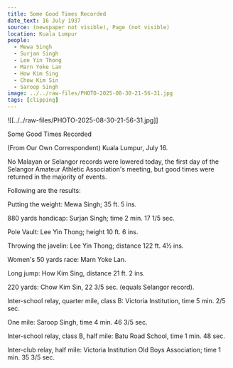 ```yaml
---
title: Some Good Times Recorded
date_text: 16 July 1937
source: (newspaper not visible), Page (not visible)
location: Kuala Lumpur
people:
  - Mewa Singh
  - Surjan Singh
  - Lee Yin Thong
  - Marn Yoke Lan
  - How Kim Sing
  - Chow Kim Sin
  - Saroop Singh
image: ../../raw-files/PHOTO-2025-08-30-21-56-31.jpg
tags: [clipping]
---
```

![[../../raw-files/PHOTO-2025-08-30-21-56-31.jpg]]

Some Good Times Recorded

(From Our Own Correspondent)
Kuala Lumpur, July 16.

No Malayan or Selangor records were lowered today, the first day of the Selangor Amateur Athletic Association's meeting, but good times were returned in the majority of events.

Following are the results:

Putting the weight: Mewa Singh; 35 ft. 5 ins.

880 yards handicap: Surjan Singh; time 2 min. 17 1/5 sec.

Pole Vault: Lee Yin Thong; height 10 ft. 6 ins.

Throwing the javelin: Lee Yin Thong; distance 122 ft. 4½ ins.

Women's 50 yards race: Marn Yoke Lan.

Long jump: How Kim Sing, distance 21 ft. 2 ins.

220 yards: Chow Kim Sin, 22 3/5 sec. (equals Selangor record).

Inter-school relay, quarter mile, class B: Victoria Institution, time 5 min. 2/5 sec.

One mile: Saroop Singh, time 4 min. 46 3/5 sec.

Inter-school relay, class B, half mile: Batu Road School, time 1 min. 48 sec.

Inter-club relay, half mile: Victoria Institution Old Boys Association; time 1 min. 35 3/5 sec.